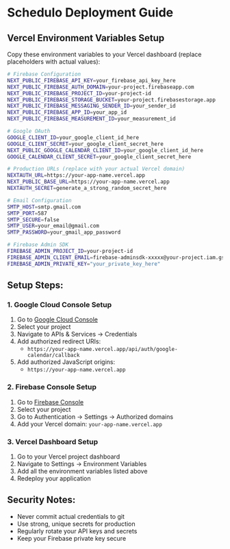 # Schedulo Deployment Guide

## Vercel Environment Variables Setup

Copy these environment variables to your Vercel dashboard (replace placeholders with actual values):

```bash
# Firebase Configuration
NEXT_PUBLIC_FIREBASE_API_KEY=your_firebase_api_key_here
NEXT_PUBLIC_FIREBASE_AUTH_DOMAIN=your-project.firebaseapp.com
NEXT_PUBLIC_FIREBASE_PROJECT_ID=your-project-id
NEXT_PUBLIC_FIREBASE_STORAGE_BUCKET=your-project.firebasestorage.app
NEXT_PUBLIC_FIREBASE_MESSAGING_SENDER_ID=your_sender_id
NEXT_PUBLIC_FIREBASE_APP_ID=your_app_id
NEXT_PUBLIC_FIREBASE_MEASUREMENT_ID=your_measurement_id

# Google OAuth
GOOGLE_CLIENT_ID=your_google_client_id_here
GOOGLE_CLIENT_SECRET=your_google_client_secret_here
NEXT_PUBLIC_GOOGLE_CALENDAR_CLIENT_ID=your_google_client_id_here
GOOGLE_CALENDAR_CLIENT_SECRET=your_google_client_secret_here

# Production URLs (replace with your actual Vercel domain)
NEXTAUTH_URL=https://your-app-name.vercel.app
NEXT_PUBLIC_BASE_URL=https://your-app-name.vercel.app
NEXTAUTH_SECRET=generate_a_strong_random_secret_here

# Email Configuration
SMTP_HOST=smtp.gmail.com
SMTP_PORT=587
SMTP_SECURE=false
SMTP_USER=your_email@gmail.com
SMTP_PASSWORD=your_gmail_app_password

# Firebase Admin SDK
FIREBASE_ADMIN_PROJECT_ID=your-project-id
FIREBASE_ADMIN_CLIENT_EMAIL=firebase-adminsdk-xxxxx@your-project.iam.gserviceaccount.com
FIREBASE_ADMIN_PRIVATE_KEY="your_private_key_here"
```

## Setup Steps:

### 1. Google Cloud Console Setup
1. Go to [Google Cloud Console](https://console.cloud.google.com/)
2. Select your project
3. Navigate to APIs & Services → Credentials
4. Add authorized redirect URIs:
   - `https://your-app-name.vercel.app/api/auth/google-calendar/callback`
5. Add authorized JavaScript origins:
   - `https://your-app-name.vercel.app`

### 2. Firebase Console Setup
1. Go to [Firebase Console](https://console.firebase.google.com/)
2. Select your project
3. Go to Authentication → Settings → Authorized domains
4. Add your Vercel domain: `your-app-name.vercel.app`

### 3. Vercel Dashboard Setup
1. Go to your Vercel project dashboard
2. Navigate to Settings → Environment Variables
3. Add all the environment variables listed above
4. Redeploy your application

## Security Notes:
- Never commit actual credentials to git
- Use strong, unique secrets for production
- Regularly rotate your API keys and secrets
- Keep your Firebase private key secure
